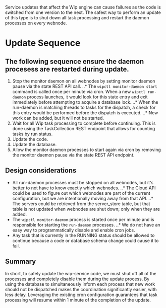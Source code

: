 Service updates that affect the Wip engine can cause failures as the code is switched from one version to the next. The safest way to perform an update of this type is to shut down all task processing and restart the daemon processes on every webnode.

# Update Sequence

## The following sequence ensure the daemon procesess are restarted during update.
1. Stop the monitor daemon on all webnodes by setting monitor daemon pause via the state REST API call.
..* The `wipctl monitor-daemon start` command is called once per minute via cron. When a new `wipctl run-daemon` process launches, it would look for this state entry and exit immediately before attempting to acquire a database lock.
..* When the run-daemon is matching threads to tasks for the dispatch, a check for this entry would be performed before the dispatch is executed.
..* New work can be added, but it will not be started.
1. Wait for all Wip task processing to complete before continuing. This is done using the TaskCollection REST endpoint that allows for counting tasks by run status.
1. Update the code.
1. Update the database.
1. Allow the monitor daemon processes to start again via cron by removing the monitor daemon pause via the state REST API endpoint.

## Design considerations
* All run-daemon processes must be stopped on all webnodes, but it's better to not have to know exactly which webnodes.
..* The Cloud API could be used to figure out which webnodes are part of the current configuration, but we are intentionally moving away from that API.
..* The servers could be retrieved from the server_store table, but that table is not updated when webnodes are shut down; only when they are added.
* The `wipctl monitor-daemon` process is started once per minute and is responsible for starting the `run-daemon` processes.
..* We do not have an easy way to programmatically disable and enable cron jobs.
* Any task that is currently in the RUNNING status should be allowed to continue because a code or database schema change could cause it to fail.

## Summary
In short, to safely update the wip-service code, we must shut off all of the processes and completely disable them during the update process. By using the database to simultaneously inform each process that new work should not be dispatched makes the coordination significantly easier, with less delay. Leveraging the existing cron configuration guarantees that task processing will resume within 1 minute of the completion of the update.
